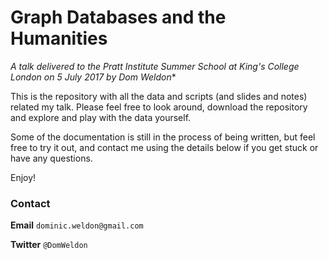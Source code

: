 # Graph Databases and the Humanities

*A talk delivered to the Pratt Institute Summer School at King's College London on 5 July 2017 by Dom Weldon**

This is the repository with all the data and scripts (and slides and notes) related my talk. Please feel free to look around, download the repository and explore and play with the data yourself.

Some of the documentation is still in the process of being written, but feel free to try it out, and contact me using the details below if you get stuck or have any questions.

Enjoy!

### Contact

**Email** `dominic.weldon@gmail.com`

**Twitter** `@DomWeldon`
